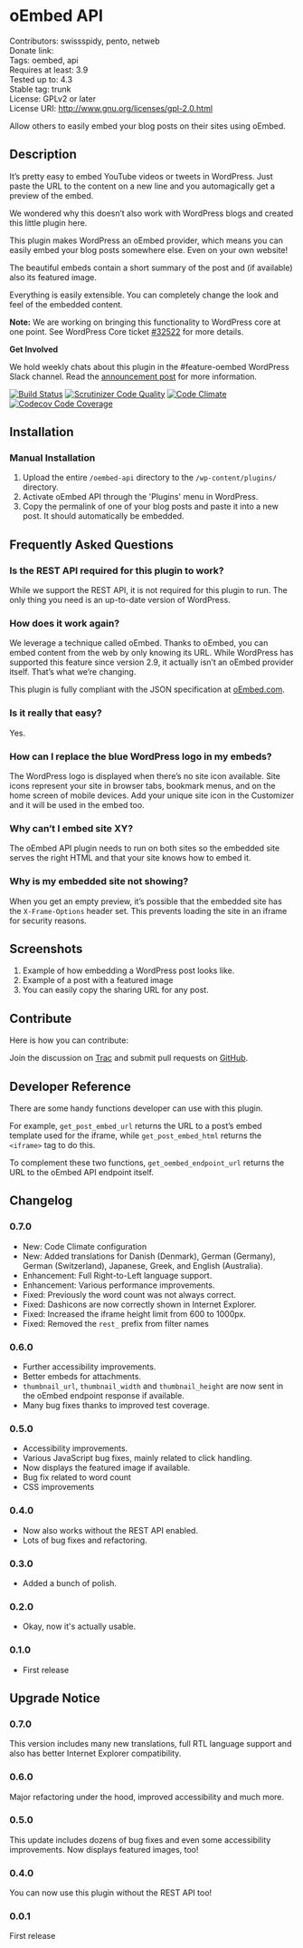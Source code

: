 # oEmbed API #
Contributors:      swissspidy, pento, netweb  
Donate link:         
Tags:              oembed, api  
Requires at least: 3.9  
Tested up to:      4.3  
Stable tag:        trunk  
License:           GPLv2 or later  
License URI:       http://www.gnu.org/licenses/gpl-2.0.html  

Allow others to easily embed your blog posts on their sites using oEmbed.

## Description ##

It’s pretty easy to embed YouTube videos or tweets in WordPress. Just paste the URL to the content on a new line and you automagically get a preview of the embed.

We wondered why this doesn’t also work with WordPress blogs and created this little plugin here.

This plugin makes WordPress an oEmbed provider, which means you can easily embed your blog posts somewhere else. Even on your own website!

The beautiful embeds contain a short summary of the post and (if available) also its featured image.

Everything is easily extensible. You can completely change the look and feel of the embedded content.

**Note:** We are working on bringing this functionality to WordPress core at one point. See WordPress Core ticket [\#32522](https://core.trac.wordpress.org/ticket/32522) for more details.

**Get Involved**

We hold weekly chats about this plugin in the \#feature-oembed WordPress Slack channel. Read the [announcement post](http://make.wordpress.org/core/2015/07/17/oembed-feature-plugin/) for more information.

[![Build Status](https://travis-ci.org/swissspidy/oEmbed-API.svg?branch=master)](https://travis-ci.org/swissspidy/oEmbed-API)
[![Scrutinizer Code Quality](https://scrutinizer-ci.com/g/swissspidy/oEmbed-API/badges/quality-score.png?b=master)](https://scrutinizer-ci.com/g/swissspidy/oEmbed-API/?branch=master)
[![Code Climate](https://codeclimate.com/github/swissspidy/oEmbed-API/badges/gpa.svg)](https://codeclimate.com/github/swissspidy/oEmbed-API)
[![Codecov Code Coverage](https://codecov.io/github/swissspidy/oEmbed-API/coverage.svg?branch=master)](https://codecov.io/github/swissspidy/oEmbed-API/?branch=master)

## Installation ##

### Manual Installation ###

1. Upload the entire `/oembed-api` directory to the `/wp-content/plugins/` directory.
2. Activate oEmbed API through the 'Plugins' menu in WordPress.
3. Copy the permalink of one of your blog posts and paste it into a new post. It should automatically be embedded.

## Frequently Asked Questions ##

### Is the REST API required for this plugin to work? ###

While we support the REST API, it is not required for this plugin to run. The only thing you need is an up-to-date version of WordPress.

### How does it work again? ###

We leverage a technique called oEmbed. Thanks to oEmbed, you can embed content from the web by only knowing its URL. While WordPress has supported this feature since version 2.9, it actually isn’t an oEmbed provider itself. That’s what we’re changing.

This plugin is fully compliant with the JSON specification at [oEmbed.com](http://oembed.com).

### Is it really that easy? ###

Yes.

### How can I replace the blue WordPress logo in my embeds? ###

The WordPress logo is displayed when there’s no site icon available. Site icons represent your site in browser tabs, bookmark menus, and on the home screen of mobile devices. Add your unique site icon in the Customizer and it will be used in the embed too.

### Why can’t I embed site XY? ###

The oEmbed API plugin needs to run on both sites so the embedded site serves the right HTML and that your site knows how to embed it.

### Why is my embedded site not showing? ###

When you get an empty preview, it’s possible that the embedded site has the `X-Frame-Options` header set. This prevents loading the site in an iframe for security reasons.

## Screenshots ##

1. Example of how embedding a WordPress post looks like.
2. Example of a post with a featured image
3. You can easily copy the sharing URL for any post.

## Contribute ##

Here is how you can contribute:

Join the discussion on [Trac](https://core.trac.wordpress.org/ticket/32522) and submit pull requests on [GitHub](https://github.com/swissspidy/oEmbed-API).

## Developer Reference ##

There are some handy functions developer can use with this plugin.

For example, `get_post_embed_url` returns the URL to a post’s embed template used for the iframe, while `get_post_embed_html` returns the `<iframe>` tag to do this.

To complement these two functions, `get_oembed_endpoint_url` returns the URL to the oEmbed API endpoint itself.

## Changelog ##

### 0.7.0 ###
* New: Code Climate configuration
* New: Added translations for Danish (Denmark), German (Germany), German (Switzerland), Japanese, Greek, and English (Australia).
* Enhancement: Full Right-to-Left language support.
* Enhancement: Various performance improvements.
* Fixed: Previously the word count was not always correct.
* Fixed: Dashicons are now correctly shown in Internet Explorer.
* Fixed: Increased the iframe height limit from 600 to 1000px.
* Fixed: Removed the `rest_` prefix from filter names

### 0.6.0 ###
* Further accessibility improvements.
* Better embeds for attachments.
* `thumbnail_url`, `thumbnail_width` and `thumbnail_height` are now sent in the oEmbed endpoint response if available.
* Many bug fixes thanks to improved test coverage.

### 0.5.0 ###
* Accessibility improvements.
* Various JavaScript bug fixes, mainly related to click handling.
* Now displays the featured image if available.
* Bug fix related to word count
* CSS improvements

### 0.4.0 ###
* Now also works without the REST API enabled.
* Lots of bug fixes and refactoring.

### 0.3.0 ###
* Added a bunch of polish.

### 0.2.0 ###
* Okay, now it's actually usable.

### 0.1.0 ###
* First release

## Upgrade Notice ##

### 0.7.0 ###
This version includes many new translations, full RTL language support and also has better Internet Explorer compatibility.

### 0.6.0 ###
Major refactoring under the hood, improved accessibility and much more.

### 0.5.0 ###
This update includes dozens of bug fixes and even some accessibility improvements. Now displays featured images, too!

### 0.4.0 ###
You can now use this plugin without the REST API too!

### 0.0.1 ###
First release

